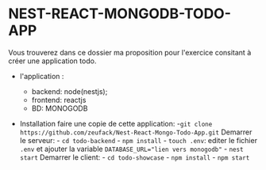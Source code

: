 # NEST-REACT-MONGODB-TODO-APP

Vous trouverez dans ce dossier ma proposition pour l'exercice consitant à créer une application todo.

- l'application :
    - backend: node(nestjs);
    - frontend: reactjs
    - BD: MONOGODB

- Installation
    faire une copie de cette application:
    -`git clone https://github.com/zeufack/Nest-React-Mongo-Todo-App.git`
    Demarrer le serveur: 
        - `cd todo-backend`
        - `npm install`
        - `touch .env`: editer le fichier  `.env` et ajouter la variable `DATABASE_URL="lien vers monogodb"`
        -  `nest start`
    Demarrer le client:
        - `cd todo-showcase`
        - `npm install`
        - `npm start`
   
